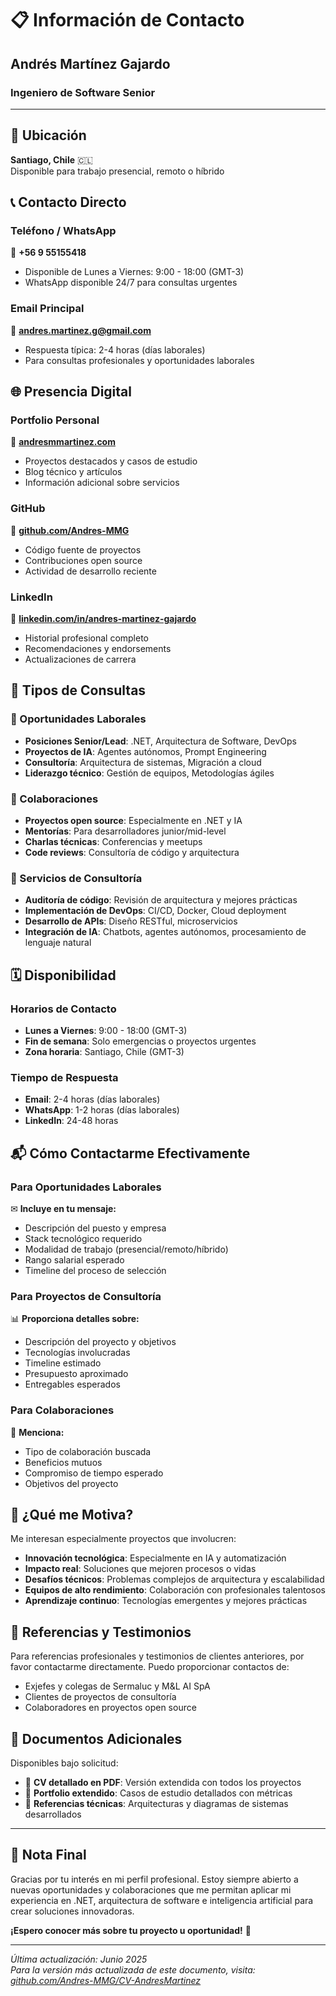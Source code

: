 # 📋 Información de Contacto

## Andrés Martínez Gajardo
### Ingeniero de Software Senior

---

## 📍 Ubicación
**Santiago, Chile** 🇨🇱  
Disponible para trabajo presencial, remoto o híbrido

## 📞 Contacto Directo

### Teléfono / WhatsApp
📱 **+56 9 55155418**
- Disponible de Lunes a Viernes: 9:00 - 18:00 (GMT-3)
- WhatsApp disponible 24/7 para consultas urgentes

### Email Principal
📧 **[andres.martinez.g@gmail.com](mailto:andres.martinez.g@gmail.com)**
- Respuesta típica: 2-4 horas (días laborales)
- Para consultas profesionales y oportunidades laborales

## 🌐 Presencia Digital

### Portfolio Personal
🔗 **[andresmmartinez.com](https://andresmmartinez.com)**
- Proyectos destacados y casos de estudio
- Blog técnico y artículos
- Información adicional sobre servicios

### GitHub
📂 **[github.com/Andres-MMG](https://github.com/Andres-MMG)**
- Código fuente de proyectos
- Contribuciones open source
- Actividad de desarrollo reciente

### LinkedIn
👔 **[linkedin.com/in/andres-martinez-gajardo](https://www.linkedin.com/in/andres-m-martinez-g)**
- Historial profesional completo
- Recomendaciones y endorsements
- Actualizaciones de carrera

## 📝 Tipos de Consultas

### 💼 Oportunidades Laborales
- **Posiciones Senior/Lead**: .NET, Arquitectura de Software, DevOps
- **Proyectos de IA**: Agentes autónomos, Prompt Engineering
- **Consultoría**: Arquitectura de sistemas, Migración a cloud
- **Liderazgo técnico**: Gestión de equipos, Metodologías ágiles

### 🤝 Colaboraciones
- **Proyectos open source**: Especialmente en .NET y IA
- **Mentorías**: Para desarrolladores junior/mid-level
- **Charlas técnicas**: Conferencias y meetups
- **Code reviews**: Consultoría de código y arquitectura

### 🔧 Servicios de Consultoría
- **Auditoría de código**: Revisión de arquitectura y mejores prácticas
- **Implementación de DevOps**: CI/CD, Docker, Cloud deployment
- **Desarrollo de APIs**: Diseño RESTful, microservicios
- **Integración de IA**: Chatbots, agentes autónomos, procesamiento de lenguaje natural

## 🗓 Disponibilidad

### Horarios de Contacto
- **Lunes a Viernes**: 9:00 - 18:00 (GMT-3)
- **Fin de semana**: Solo emergencias o proyectos urgentes
- **Zona horaria**: Santiago, Chile (GMT-3)

### Tiempo de Respuesta
- **Email**: 2-4 horas (días laborales)
- **WhatsApp**: 1-2 horas (días laborales)
- **LinkedIn**: 24-48 horas

## 📬 Cómo Contactarme Efectivamente

### Para Oportunidades Laborales
✉ **Incluye en tu mensaje:**
- Descripción del puesto y empresa
- Stack tecnológico requerido
- Modalidad de trabajo (presencial/remoto/híbrido)
- Rango salarial esperado
- Timeline del proceso de selección

### Para Proyectos de Consultoría
📊 **Proporciona detalles sobre:**
- Descripción del proyecto y objetivos
- Tecnologías involucradas
- Timeline estimado
- Presupuesto aproximado
- Entregables esperados

### Para Colaboraciones
🔄 **Menciona:**
- Tipo de colaboración buscada
- Beneficios mutuos
- Compromiso de tiempo esperado
- Objetivos del proyecto

## 🚀 ¿Qué me Motiva?

Me interesan especialmente proyectos que involucren:
- **Innovación tecnológica**: Especialmente en IA y automatización
- **Impacto real**: Soluciones que mejoren procesos o vidas
- **Desafíos técnicos**: Problemas complejos de arquitectura y escalabilidad
- **Equipos de alto rendimiento**: Colaboración con profesionales talentosos
- **Aprendizaje continuo**: Tecnologías emergentes y mejores prácticas

## 👥 Referencias y Testimonios

Para referencias profesionales y testimonios de clientes anteriores, por favor contactarme directamente. Puedo proporcionar contactos de:
- Exjefes y colegas de Sermaluc y M&L AI SpA
- Clientes de proyectos de consultoría
- Colaboradores en proyectos open source

## 📄 Documentos Adicionales

Disponibles bajo solicitud:
- 📑 **CV detallado en PDF**: Versión extendida con todos los proyectos
- 📁 **Portfolio extendido**: Casos de estudio detallados con métricas
- 📐 **Referencias técnicas**: Arquitecturas y diagramas de sistemas desarrollados

---

## 📝 Nota Final

Gracias por tu interés en mi perfil profesional. Estoy siempre abierto a nuevas oportunidades y colaboraciones que me permitan aplicar mi experiencia en .NET, arquitectura de software e inteligencia artificial para crear soluciones innovadoras.

**¡Espero conocer más sobre tu proyecto u oportunidad!** 🚀

---

*Última actualización: Junio 2025*  
*Para la versión más actualizada de este documento, visita: [github.com/Andres-MMG/CV-AndresMartinez](https://github.com/Andres-MMG/CV-AndresMartinez)*
